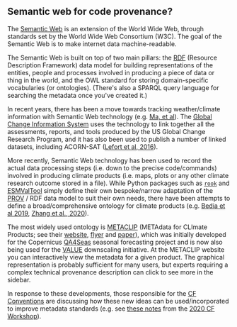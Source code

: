 ## Semantic web for code provenance?

The [Semantic Web](https://en.wikipedia.org/wiki/Semantic_Web) is an extension of the World Wide Web,
through standards set by the World Wide Web Consortium (W3C).
The goal of the Semantic Web is to make internet data machine-readable. 

The Semantic Web is built on top of two main pillars:
the [RDF](https://www.w3.org/TR/2004/REC-rdf-primer-20040210/) (Resource Description Framework) data model
for building representations of the entities, people and processes
involved in producing a piece of data or thing in the world,
and the OWL standard for storing domain-specific vocabularies (or ontologies). 
(There's also a SPARQL query language for searching the metadata once you've created it.)

In recent years, there has been a move towards tracking weather/climate information
with Semantic Web technology (e.g. [Ma, et al](https://www.nature.com/articles/nclimate2141)).
The [Global Change Information System](https://data.globalchange.gov/) uses the technology to link together
all the assessments, reports, and tools produced by the US Global Change Research Program,
and it has also been used to publish a number of linked datasets, including ACORN-SAT
([Lefort et al, 2016](http://www.semantic-web-journal.net/content/acorn-sat-linked-climate-dataset-0)). 

More recently,
Semantic Web technology has been used to record the actual data processing steps
(i.e. down to the precise code/commands)
involved in producing climate products (i.e. maps, plots or any other climate research outcome stored in a file).
While Python packages such as [`rook`](https://rook-wps.readthedocs.io/en/latest/prov.html) and
[ESMValTool](https://docs.esmvaltool.org/en/latest/community/diagnostic.html#recording-provenance)
simply define their own bespoke/narrow adaptation of the [PROV](https://www.w3.org/TR/prov-primer/) / RDF
data model to suit their own needs,
there have been attempts to define a broad/comprehensive ontology for climate products
(e.g. [Bedia et al 2019](https://www.sciencedirect.com/science/article/pii/S1364815218305036),
[Zhang et al., 2020](https://www.sciencedirect.com/science/article/pii/S0098300419306120)).

The most widely used ontology is [METACLIP](http://metaclip.org/)
(METAdata for CLImate Products; see their
[website](http://www.metaclip.org/), 
[flyer](https://predictia.es/en/news/metaclip-climate-metadata-provenance) and
[paper](https://www.sciencedirect.com/science/article/pii/S1364815218305036)),
which was initially developed for the Copernicus
[QA4Seas](https://climate.copernicus.eu/quality-assurance-multi-model-seasonal-forecast-products)
seasonal forecasting project and is now also being used for the
[VALUE](http://www.value-cost.eu/) downscaling initiative.
At the METACLIP website you can interactively view the metadata for a given product.
The graphical representation is probably sufficient for many users,
but experts requiring a complex technical provenance description
can click to see more in the sidebar.

In response to these developments,
those responsible for the [CF Conventions](http://cfconventions.org/index.html)
are discussing how these new ideas can be used/incorporated to improve metadata standards
(e.g. see [these notes](http://cfconventions.org/Meetings/2020-workshop/Metadata-handling-provenance-discussion-notes.pdf)
from the [2020 CF Workshop](http://cfconventions.org/Meetings/2020-workshop/Metadata-handling-provenance-discussion-notes.pdf)).  

